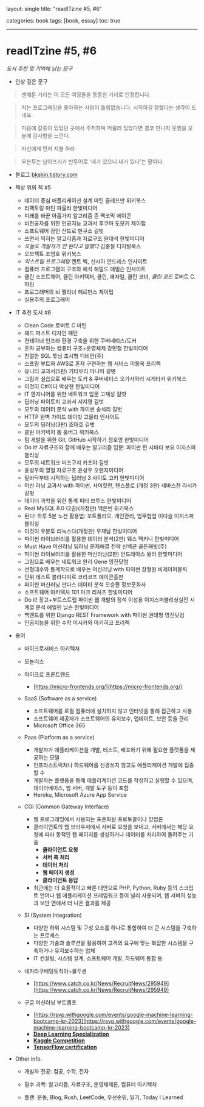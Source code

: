 layout: single
title: "readITzine #5, #6"

categories: book
tags: [book, essay]
toc: true

---

# readITzine #5, #6
*도서 추천 및 기억에 남는 문구*

- 인상 깊은 문구

> 맨해튼 거리는 이 모든 여정들을 동등한 거리로 인정합니다. 

> 저는 프로그래밍을 좋아하는 사람이 틀림없습니다. 시작하길 잘했다는 생각이 드네요.

> 마음에 갈증이 있었던 곳에서 주저하며 머물러 있었다면 결코 만나지 못했을 오늘에 감사함을 느낀다.

> 자신에게 먼저 지불 하라

> 우분투는 남아프리카 반투어로 '네가 있으니 내가 있다'는 말이다. 



- 블로그 [bkshin.tistory.com](https://bkshin.tistory.com/)



- 책상 위의 책 #5
  - 데이터 중심 애플리케이션 설계 마틴 클레프만 위키북스
  - 리팩토링 마틴 파울러 한빛미디어
  - 미래를 바꾼 아홉가지 알고리즘 존 맥코믹 에이콘
  - 비전공자를 위한 인공지능 교과서 후쿠마 도모키 제이펍
  - 소프트웨어 장인 산드로 만쿠소 길벗
  - 쓰면서 익히는 알고리즘과 자료구조 윤대석 한빛미디어
  - *오늘도 개발자가 안 된다고 말했다* 김중철 디지털북스
  - 오브젝트 조영호 위키북스
  - *익스트림 프로그래밍* 켄트 벡, 신시아 안드레스 인사이트
  - 컴퓨터 프로그램의 구조와 해석 해럴드 애빌슨 인사이트
  - 클린 소프트웨어, 클린 아키텍처, 클린, 애자일, 클린 코더, *클린 코드* 로버트 C. 마틴
  - 프로그래머의 뇌 펠리너 헤르만스 제이펍
  - 실용주의 프로그래머

- IT 추천 도서 #6

  - Clean Code 로버트 C 마틴
  - 헤드 퍼스트 디자인 패턴
  - 컨테이너 인프라 환경 구축을 위한 쿠버네티스/도커
  -  혼자 공부하는 컴퓨터 구조+운영체제 강민철 한빛미디어
  - 친절한 SQL 튜닝 조시형 디비안(주)
  - 스프링 부트와 AWS로 혼자 구현하는 웹 서비스 이동욱 프리렉
  - 유니티 교과서(5핀) 기타무리 마나미 길벗
  - 그림과 실습으로 배우는 도커 & 쿠버네티스 오가사와라 시게타카 위키북스
  - 이것이 C#이다 박상현 한빛미디어
  - IT 엔지니어를 위한 네트워크 입문 고재성 길벗
  - 딥러닝 파이토치 교과서 서지영 길벗
  - 모두의 데이터 분석 with 파이썬 송석리 길벗
  - HTTP 완벽 가이드 데이빗 고울리 인사이트
  - 모두의 딥러닝(3판) 조태호 길벗
  - 클린 아키텍처 톰 홈버그 위키북스
  - 팀 개발을 위한 Git, GitHub 시작하기 정호영 한빛미디어
  - Do it! 자료구조와 함께 배우는 알고리즘 입문: 파이썬 편 시바타 보요 이지스퍼블리싱
  - 모두의 네트워크 미즈구치 카츠야 길벗
  - 윤성우의 열혈 자료구조 윤성우 오렌지미디어
  - 밑바닥부터 시작하는 딥러닝 3 사이토 고키 한빛미디어
  - 머신 러닝 교과서 with 파이썬, 사이킷런, 텐스플로 (개정 3판) 세바스찬 라시카 길벗
  - 데이터 과학을 위한 통계 피터 브루스 한빛미디어
  - Real MySQL 8.0 (2권)(개정판) 백은빈 위키북스
  - 된다! 하루 5분 노션 활용법: 포트폴리오, 개인관리, 업무협업 이다슬 이지스퍼블리싱
  - 이것이 우분투 리눅스다(개정판) 우재남 한빛미디어
  - 파이썬 라이브러리를 활용한 데이터 분석(2판) 웨스 맥키니 한빛미디어
  - Must Have 머신러닝 딥러닝 문제해결 전략 신백균 골든래빗(주)
  - 파이썬 라이브러리를 활용한 머신러닝(2판) 안드레아스 뮐러 한빛미디어
  - 그림으로 배우는 네트워크 원리 Gene 영진닷컴
  - 선형대수와 통계학으로 배우는 머신러닝 with 파이썬 장철원 비제이퍼블릭
  - 단위 테스트 블라디미르 코리코프 에이콘출판
  - 파이썬 머신러닝 판다스 데이터 분석 오승환 정보문화사
  - 소프트웨어 아키텍처 101 마크 리처즈 한빛미디어
  - Do it! 장고+부트스트랩 파이썬 웹 개발의 정석 이성용 이지스퍼블리싱실전 시계열 분석 에일린 닐슨 한빛미디어
  - 백엔드를 위한 Django REST Framework with 파이썬 권태형 영진닷컴
  - 인공지능을 위한 수학 이시카와 아키히코 프리렉

- 용어

  - 마이크로서비스 아키텍처
  - 모놀리스
  - 마이크로 프론트엔드 
    - [https://micro-frontends.org/](https://micro-frontends.org/)
  - SaaS (Software as a service)
    - 소프트웨어를 로컬 컴퓨터에 설치하지 않고 인터넷을 통해 접근하고 사용
    - 소프트웨어 제공자가 소프트웨어의 유지보수, 업데이트, 보안 등을 관리
    - Microsoft Office 365 
  - Paas (Platform as a service)
    - 개발자가 애플리케이션을 개발, 테스트, 배포하기 위해 필요한 플랫폼을 제공하는 모델
    - 인프라스트럭처나 하드웨어를 신경쓰지 않고도 애플리케이션 개발에 집중할 수
    - 개발자는 플랫폼을 통해 애플리케이션 코드를 작성하고 실행할 수 있으며, 데이터베이스, 웹 서버, 개발 도구 등이 포함
    - Heroku, Microsoft Azure App Service
  - CGI (Common Gateway Interface)
    - 웹 프로그래밍에서 사용되는 표준화된 프로토콜이나 방법론
    - 클라이언트의 웹 브라우저에서 서버로 요청을 보내고, 서버에서는 해당 요청에 따라 동적인 웹 페이지를 생성하거나 데이터를 처리하여 돌려주는 기술
      - **클라이언트 요청**
      - **서버 측 처리**
      - **데이터 처리**
      - **웹 페이지 생성**
      - **클라이언트 응답**
    - 최근에는 더 효율적이고 빠른 대안으로 PHP, Python, Ruby 등의 스크립트 언어나 웹 애플리케이션 프레임워크 등이 널리 사용되며, 웹 서버의 성능과 보안 면에서 더 나은 결과를 제공
  - SI (System Integration)
    - 다양한 하위 시스템 및 구성 요소를 하나로 통합하여 더 큰 시스템을 구축하는 프로세스
    - 다양한 기술과 솔루션을 활용하여 고객의 요구에 맞는 복잡한 시스템을 구축하거나 유지보수하는 업체
    - IT 컨설팅, 시스템 설계, 소프트웨어 개발, 하드웨어 통합 등
  - 네카라쿠배당토직야+몰두센 
    - [https://www.catch.co.kr/News/RecruitNews/295949](https://www.catch.co.kr/News/RecruitNews/295949)

  - 구글 머신러닝 부트캠프 
    - [https://rsvp.withgoogle.com/events/google-machine-learning-bootcamp-kr-2023](https://rsvp.withgoogle.com/events/google-machine-learning-bootcamp-kr-2023)
    - **[Deep Learning Specialization](https://www.coursera.org/specializations/deep-learning)**
    - **[Kaggle Competition ](https://www.kaggle.com/competitions)**
    - **[TensorFlow certification](https://www.tensorflow.org/certificate)**

- Other info.

  - 개발자 전공: 컴공, 수학, 전자

  - 필수 과목: 알고리즘, 자료구조, 운영체제론, 컴퓨터 아키텍처

  - 플랜: 운동, Blog, Rush, LeetCode, 우선순위, 일기, Today I Learned

  
